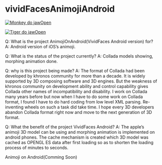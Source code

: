 # vividFacesAnimojiAndroid

[![Monkey do jawOpen](https://img.youtube.com/vi/jHnush1ccrw/0.jpg)](https://www.youtube.com/watch?v=jHnush1ccrw)


[![Tiger do jawOpen](https://img.youtube.com/vi/_5OxQwNUuQ4/0.jpg)](https://www.youtube.com/watch?v=_5OxQwNUuQ4)


Q: What is the project AnimojiOnAndroid(VividFaces Android version) for?
A: Android version of iOS’s animoji.

Q: What is the status of the project currently?
A: Collada models showing, morphing animation done.

Q: why is this project being made?
A: The format of Collada had been developed by khronos community for more than a decade. It is widely supported by 3D composing software and 3D engines. But the weakness of khronos community on development ability and control capability gives Collada other names of incompatibility and disability. I work on Collada many years before but now when I have to do some work on Collada format, I found I have to do hard coding from low level XML parsing. Re-inventing wheels on such a task did take time. I hope every 3D developers abandon Collada format right now and move to the next generation of 3D format. 

Q: What the benefit of the project VividFaces Android?
A: The apple’s animoji 3D model can be using and morphing animation is implemented on android phones. The cache mechanism is created which 3D model was cached as OPENGL ES data after first loading so as to shorten the loading process of minutes to seconds.


Animoji on Android(Comming Soon)
